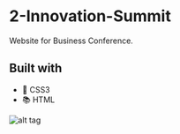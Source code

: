 # 2-Innovation-Summit
Website for Business Conference.
## Built with

  * :art: CSS3
  * :books: HTML

![alt tag](https://cloud.githubusercontent.com/assets/16049814/12376582/995b414c-bd2e-11e5-9d6a-39c5c9a9b5e7.jpg "Preview")

